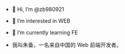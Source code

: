 - 👋 Hi, I’m @zb980921
- 👀 I’m interested in WEB
- 🌱 I’m currently learning FE

- 我叫朱备，一名来自中国的 Web 前端开发者。

<!---
zb980921/zb980921 is a ✨ special ✨ repository because its `README.md` (this file) appears on your GitHub profile.
You can click the Preview link to take a look at your changes.
--->
